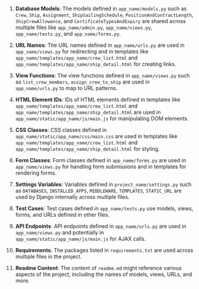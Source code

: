 1. **Database Models**: The models defined in `app_name/models.py` such as `Crew`, `Ship`, `Assignment`, `ShipSailingSchedule`, `PositionAndContractLength`, `ShipCrewAllowance`, and `CertificateTypesAndExpiry` are shared across multiple files like `app_name/admin.py`, `app_name/views.py`, `app_name/tests.py`, and `app_name/forms.py`.

2. **URL Names**: The URL names defined in `app_name/urls.py` are used in `app_name/views.py` for redirecting and in templates like `app_name/templates/app_name/crew_list.html` and `app_name/templates/app_name/ship_detail.html` for creating links.

3. **View Functions**: The view functions defined in `app_name/views.py` such as `list_crew_members`, `assign_crew_to_ship` are used in `app_name/urls.py` to map to URL patterns.

4. **HTML Element IDs**: IDs of HTML elements defined in templates like `app_name/templates/app_name/crew_list.html` and `app_name/templates/app_name/ship_detail.html` are used in `app_name/static/app_name/js/main.js` for manipulating DOM elements.

5. **CSS Classes**: CSS classes defined in `app_name/static/app_name/css/main.css` are used in templates like `app_name/templates/app_name/crew_list.html` and `app_name/templates/app_name/ship_detail.html` for styling.

6. **Form Classes**: Form classes defined in `app_name/forms.py` are used in `app_name/views.py` for handling form submissions and in templates for rendering forms.

7. **Settings Variables**: Variables defined in `project_name/settings.py` such as `DATABASES`, `INSTALLED_APPS`, `MIDDLEWARE`, `TEMPLATES`, `STATIC_URL` are used by Django internally across multiple files.

8. **Test Cases**: Test cases defined in `app_name/tests.py` use models, views, forms, and URLs defined in other files.

9. **API Endpoints**: API endpoints defined in `app_name/urls.py` are used in `app_name/views.py` and potentially in `app_name/static/app_name/js/main.js` for AJAX calls.

10. **Requirements**: The packages listed in `requirements.txt` are used across multiple files in the project.

11. **Readme Content**: The content of `readme.md` might reference various aspects of the project, including the names of models, views, URLs, and more.